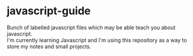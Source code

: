 # javascript-guide
Bunch of labelled javascript files which may be able teach you about javascript.  
I'm currently learning Javascript and I'm using this repository as a way to store my notes and small projects.  

